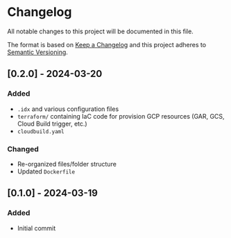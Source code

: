 # Changelog
All notable changes to this project will be documented in this file.

The format is based on [Keep a Changelog](http://keepachangelog.com/en/1.0.0/)
and this project adheres to [Semantic Versioning](http://semver.org/spec/v2.0.0.html).

## [0.2.0] - 2024-03-20
### Added
- `.idx` and various configuration files
- `terraform/` containing IaC code for provision GCP resources (GAR, GCS, Cloud Build trigger, etc.)
- `cloudbuild.yaml`
### Changed
- Re-organized files/folder structure
- Updated `Dockerfile`

## [0.1.0] - 2024-03-19
### Added
- Initial commit
